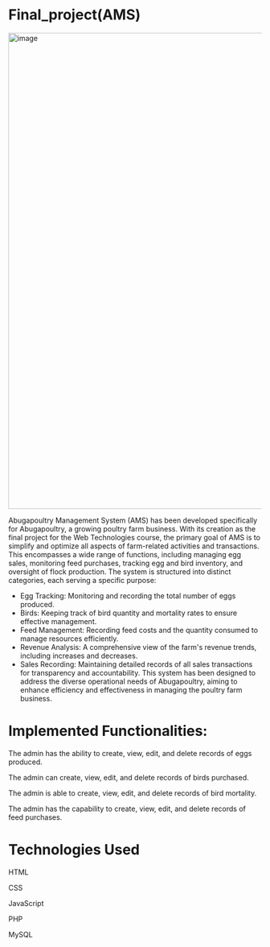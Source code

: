 # Final_project(AMS)
<img width="946" alt="image" src="https://github.com/Abugatwin/Final_project/assets/115842884/41affd15-c80e-424b-a25c-4502953e0aeb">


Abugapoultry Management System (AMS) has been developed specifically for Abugapoultry, a growing poultry farm business. With its creation as the final project for the Web Technologies course, the primary goal of AMS is to simplify and optimize all aspects of farm-related activities and transactions. This encompasses a wide range of functions, including managing egg sales, monitoring feed purchases, tracking egg and bird inventory, and oversight of flock production. The system is structured into distinct categories, each serving a specific purpose:

- Egg Tracking: Monitoring and recording the total number of eggs produced.
- Birds: Keeping track of bird quantity and mortality rates to ensure effective management.
- Feed Management: Recording feed costs and the quantity consumed to manage resources efficiently.
- Revenue Analysis: A comprehensive view of the farm's revenue trends, including increases and decreases.
- Sales Recording: Maintaining detailed records of all sales transactions for transparency and accountability.
This system has been designed to address the diverse operational needs of Abugapoultry, aiming to enhance efficiency and effectiveness in managing the poultry farm business.

# Implemented Functionalities:

The admin has the ability to create, view, edit, and delete records of eggs produced.

The admin can create, view, edit, and delete records of birds purchased.

The admin is able to create, view, edit, and delete records of bird mortality.

The admin has the capability to create, view, edit, and delete records of feed purchases.

# Technologies Used
HTML

CSS

JavaScript

PHP

MySQL

